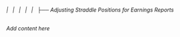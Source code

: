 ###### |   |   |   |   |   ├── Adjusting Straddle Positions for Earnings Reports

*Add content here*